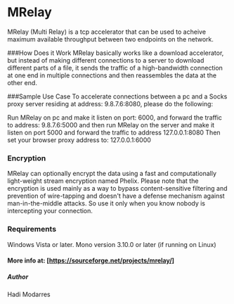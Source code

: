 MRelay
======

MRelay (Multi Relay) is a tcp accelerator that can be used to acheive maximum available throughput between two endpoints on the network.

###How Does it Work
MRelay basically works like a download accelerator, but instead of making different connections to a server to download different parts of a file, it sends the traffic of a high-bandwidth connection at one end in multiple connections and then reassembles the data at the other end.

###Sample Use Case
To accelerate connections between a pc and a Socks proxy server residing at address: 9.8.7.6:8080, please do the following:

Run MRelay on pc and make it listen on port: 6000, and forward the traffic to address: 9.8.7.6:5000 and then run MRelay on the server and make it listen on port 5000 and forward the traffic to address 127.0.0.1:8080
Then set your browser proxy address to: 127.0.0.1:6000


### Encryption
MRelay can optionally encrypt the data using a fast and computationally light-weight stream encryption named Phelix.
Please note that the encryption is used mainly as a way to bypass content-sensitive filtering and prevention of wire-tapping and doesn't have a defense mechanism against man-in-the-middle attacks. So use it only when you know nobody is intercepting your connection.

### Requirements
Windows Vista or later.
Mono version 3.10.0 or later (if running on Linux)


#### More info at: [https://sourceforge.net/projects/mrelay/]



##### Author
Hadi Modarres




















